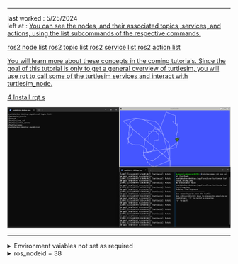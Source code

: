 
<hr>
last worked : 5/25/2024<br>
left at : <a href="https://docs.ros.org/en/jazzy/Tutorials/Beginner-CLI-Tools/Introducing-Turtlesim/Introducing-Turtlesim.html">You can see the nodes, and their associated topics, services, and actions, using the list subcommands of the respective commands:

ros2 node list
ros2 topic list
ros2 service list
ros2 action list

You will learn more about these concepts in the coming tutorials. Since the goal of this tutorial is only to get a general overview of turtlesim, you will use rqt to call some of the turtlesim services and interact with turtlesim_node.

4 Install rqt
s</a>

![alt text](image.png)
<hr>
<details> 
<summary>Environment vaiables not set as required</summary>
mine : <br><code>
ROS_DISTRO=jazzy
</code><br>
Required : <br>
<code>
ROS_VERSION=2<br>
ROS_PYTHON_VERSION=3<br>
ROS_DISTRO=jazzy
</code>
</details>

<details>
<summary> ros_nodeid = 38 </summary>
Nothing here
</details> 